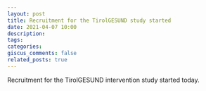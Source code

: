 ```yaml
---
layout: post
title: Recruitment for the TirolGESUND study started
date: 2021-04-07 10:00
description: 
tags: 
categories: 
giscus_comments: false
related_posts: true
---
```


Recruitment for the TirolGESUND intervention study started today.